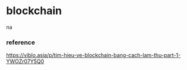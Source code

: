 # blockchain
na
### reference
https://viblo.asia/p/tim-hieu-ve-blockchain-bang-cach-lam-thu-part-1-YWOZr07Y5Q0



